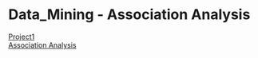 # Data_Mining - Association Analysis
[Project1](https://github.com/Kuan-Ting-Cho/Data_Mining/blob/main/Association%20Analysis/pdf/Data%20Mining%20Project%201.pdf)\
[Association Analysis](https://github.com/Kuan-Ting-Cho/Data_Mining/blob/main/Association%20Analysis/pdf/Project1.pdf)
